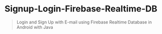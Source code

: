 # Signup-Login-Firebase-Realtime-DB
>Login and Sign Up with E-mail using Firebase Realtime Database in Android with Java
